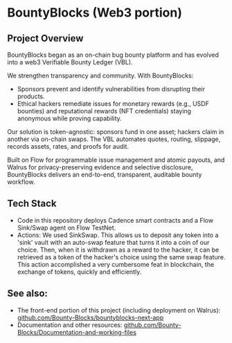# BountyBlocks (Web3 portion)

## Project Overview
BountyBlocks began as an on-chain bug bounty platform and has evolved into a web3 Verifiable Bounty Ledger (VBL).

We strengthen transparency and community. With BountyBlocks:
 - Sponsors prevent and identify vulnerabilities from disrupting their products.
 - Ethical hackers remediate issues for monetary rewards (e.g., USDF bounties) and reputational rewards (NFT credentials) staying anonymous while proving capability.

Our solution is token-agnostic: sponsors fund in one asset; hackers claim in another via on-chain swaps. The VBL automates quotes, routing, slippage, records assets, rates, and proofs for audit.

Built on Flow for programmable issue management and atomic payouts, and Walrus for privacy-preserving evidence and selective disclosure, BountyBlocks delivers an end-to-end, transparent, auditable bounty workflow.


## Tech Stack
 - Code in this repository deploys Cadence smart contracts and a Flow Sink/Swap agent on Flow TestNet.
 - Actions: We used SinkSwap. This allows us to deposit any token into a 'sink' vault with an auto-swap feature that turns it into a coin of our choice. Then, when it is withdrawn as a reward to the hacker, it can be retrieved as a token of the hacker's choice using the same swap feature. This action accomplished a very cumbersome feat in blockchain, the exchange of tokens, quickly and efficiently. 
## See also:
- The front-end portion of this project (including deployment on Walrus): [github.com/Bounty-Blocks/bountyblocks-next-app](https://github.com/Bounty-Blocks/bountyblocks-web3)
- Documentation and other resources: [github.com/Bounty-Blocks/Documentation-and-working-files](https://github.com/Bounty-Blocks/Documentation-and-working-files)
